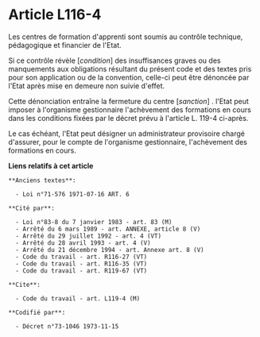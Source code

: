 # Article L116-4

Les centres de formation d'apprenti sont soumis au contrôle technique, pédagogique et financier de l'Etat.

Si ce contrôle révèle [*condition*] des insuffisances graves ou des manquements aux obligations résultant du présent code et
des textes pris pour son application ou de la convention, celle-ci peut être dénoncée par l'Etat après mise en demeure non
suivie d'effet.

Cette dénonciation entraîne la fermeture du centre [*sanction*] . l'Etat peut imposer à l'organisme gestionnaire l'achèvement
des formations en cours dans les conditions fixées par le décret prévu à l'article L. 119-4 ci-après.

Le cas échéant, l'Etat peut désigner un administrateur provisoire chargé d'assurer, pour le compte de l'organisme
gestionnaire, l'achèvement des formations en cours.

**Liens relatifs à cet article**

	**Anciens textes**:

	  - Loi n°71-576 1971-07-16 ART. 6

	**Cité par**:

	  - Loi n°83-8 du 7 janvier 1983 - art. 83 (M)
	  - Arrêté du 6 mars 1989 - art. ANNEXE, article 8 (V)
	  - Arrêté du 29 juillet 1992 - art. 4 (VT)
	  - Arrêté du 28 avril 1993 - art. 4 (V)
	  - Arrêté du 21 décembre 1994 - art. Annexe art. 8 (V)
	  - Code du travail - art. R116-27 (VT)
	  - Code du travail - art. R116-35 (VT)
	  - Code du travail - art. R119-67 (VT)

	**Cite**:

	  - Code du travail - art. L119-4 (M)

	**Codifié par**:

	  - Décret n°73-1046 1973-11-15
